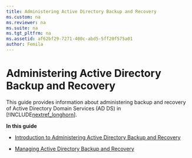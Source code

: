 ```yaml
---
title: Administering Active Directory Backup and Recovery
ms.custom: na
ms.reviewer: na
ms.suite: na
ms.tgt_pltfrm: na
ms.assetid: af62bf29-7271-400c-abd5-5ff20f575a01
author: Femila
---
```

# Administering Active Directory Backup and Recovery
  This guide provides information about administering backup and recovery of Active Directory Domain Services \(AD DS\) in [!INCLUDE[nextref_longhorn](../Token/nextref_longhorn_md.md)].  
  
 **In this guide**  
  
-   [Introduction to Administering Active Directory Backup and Recovery](../Topic/Introduction-to-Administering-Active-Directory-Backup-and-Recovery.md)  
  
-   [Managing Active Directory Backup and Recovery](../Topic/Managing-Active-Directory-Backup-and-Recovery.md)  
  
  